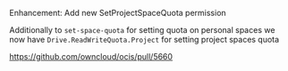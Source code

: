 Enhancement: Add new SetProjectSpaceQuota permission

Additionally to `set-space-quota` for setting quota on personal spaces we now have `Drive.ReadWriteQuota.Project` for setting project spaces quota

https://github.com/owncloud/ocis/pull/5660
